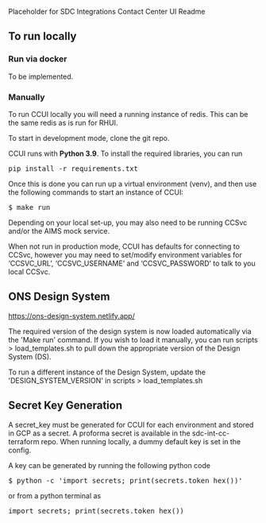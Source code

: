 Placeholder for SDC Integrations Contact Center UI Readme

<h2>To run locally</h2>

<h3>Run via docker</h3>

To be implemented.

<h3>Manually</h3>

To run CCUI locally you will need a running instance of redis. This can be the same redis as is run for RHUI.

To start in development mode, clone the git repo.

CCUI runs with <strong>Python 3.9</strong>. To install the required libraries, you can run
<pre>pip install -r requirements.txt</pre>

Once this is done you can run up a virtual environment (venv), and then use the following commands to start an instance of CCUI:
<pre>
$ make run
</pre>

Depending on your local set-up, you may also need to be running CCSvc and/or the AIMS mock service.

When not run in production mode, CCUI has defaults for connecting to CCSvc, however you may need to set/modify environment variables for ‘CCSVC_URL’, ‘CCSVC_USERNAME’ and ‘CCSVC_PASSWORD’ to talk to you local CCSvc.

<h2>ONS Design System</h2>

<a href="https://ons-design-system.netlify.app/">https://ons-design-system.netlify.app/

The required version of the design system is now loaded automatically via the 'Make run' command. If you wish to load it manually, you can run scripts > load_templates.sh to pull down the appropriate version of the Design System (DS).

To run a different instance of the Design System, update the 'DESIGN_SYSTEM_VERSION' in scripts > load_templates.sh


<h2>Secret Key Generation</h2>
A secret_key must be generated for CCUI for each environment and stored in GCP as a secret. A proforma secret is available in the sdc-int-cc-terraform repo. When running locally, a dummy default key is set in the config.

A key can be generated by running the following python code
<pre>$ python -c 'import secrets; print(secrets.token_hex())'</pre>
or from a python terminal as 
<pre>import secrets; print(secrets.token_hex())</pre>

